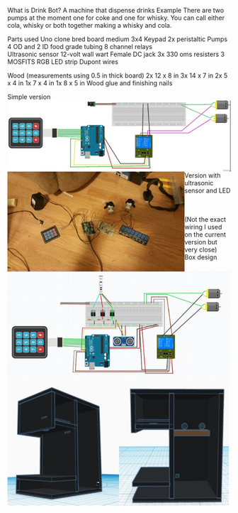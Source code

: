 What is Drink Bot?
A machine that dispense drinks
Example
There are two pumps at the moment one for coke and one for whisky. You can call either cola, whisky or both together making a whisky and cola.

Parts used
Uno clone 
bred board medium
3x4 Keypad
2x peristaltic Pumps
4 OD and 2 ID food grade tubing
8 channel relays  
Ultrasonic sensor 
12-volt wall wart
Female DC jack 
3x 330 oms resisters
3 MOSFITS
RGB LED strip
Dupont wires

Wood (measurements using 0.5 in thick board)
2x 12 x 8 in
3x 14 x 7 in
2x 5 x 4 in
1x 7 x 4 in
1x 8 x 5 in
Wood glue and finishing nails

Simple version
<br>
<img align="left" width="800" src="images/simpleSkatch.jpg" alt="simple sketch" title="Optional title"><br />
<br>
<img align="left" width="400" src="images/buildPic.jpg" alt="build picture" title="Optional title"><br />
<br>
<br>
<br>
<br>
<p align="left">Version with ultrasonic sensor and LED</p>

<img align="left" width="800" src="images/DrinkBotsketch.png" alt="drink bot sketch" title="Optional title"><br />
<br>
(Not the exact wiring I used on the current version but very close)
<br>
Box design
<br>
<img align="left" width="500" img src="/images\boxDesign.JPG" alt="box design " title="Optional title"><br />

